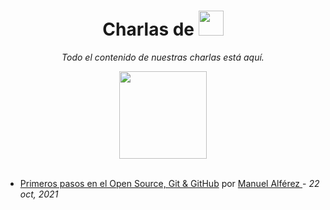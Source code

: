<h1 align="center">Charlas de <img src="https://ik.imagekit.io/gdgjaen/website/images/gdgLogo_l137EY957.png?updatedAt=1634029331059" height="40px"/></h1>

<p align="center"><i>Todo el contenido de nuestras charlas está aquí.</i></p>

<div align="center">
	<img src="https://ik.imagekit.io/gdgjaen/charlas/undraw_conference_speaker_6nt7_4VWNgQTv5.svg?updatedAt=1634029358109" height="140px"/>
 </br>
 </br>
</div>


- [Primeros pasos en el Open Source, Git & GitHub](https://gdgjaen-opensoure.netlify.app/) por [Manuel Alférez ](https://github.com/manuelalferez) - *22 oct, 2021*

